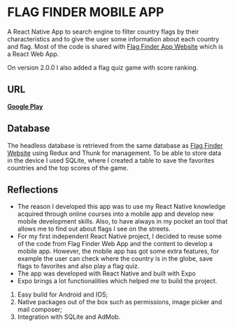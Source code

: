 # FLAG FINDER MOBILE APP

A React Native App to search engine to filter country flags by their characteristics and to give the user some information about each country and flag. Most of the code is shared with [Flag Finder App Website](http://flagfinderapp.com/) which is a React Web App.

On version 2.0.0 I also added a flag quiz game with score ranking. 

## URL

__[Google Play](https://ply.gl/com.pavanela.flag_finder)__

## Database
The headless database is retrieved from the same database as [Flag Finder Website](http://flagfinderapp.com/) using Redux and Thunk for management.
To be able to store data in the device I used SQLite, where I created a table to save the favorites countries and the top scores of the game.

## Reflections

- The reason I developed this app was to use my React Native knowledge acquired through online courses into a mobile app and develop new mobile development skills. Also, to have always in my pocket an tool that allows me to find out about flags I see on the streets.
- For my first independent React Native project, I decided to reuse some of the code from Flag Finder Web App and the content to develop a mobile app. However, the mobile app has got some extra features, for example the user can check where the country is in the globe, save flags to favorites and also play a flag quiz.
- The app was developed with React Native and built with Expo
- Expo brings a lot functionalities which helped me to build the project.
1. Easy build for Android and IOS;
2. Native packages out of the box such as permissions, image picker and mail composer;
3. Integration with SQLite and AdMob.
